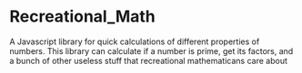 # Recreational_Math
A Javascript library for quick calculations of different properties of numbers. 
This library can calculate if a number is prime, get its factors, and a bunch of other useless stuff that recreational mathematicans care about
